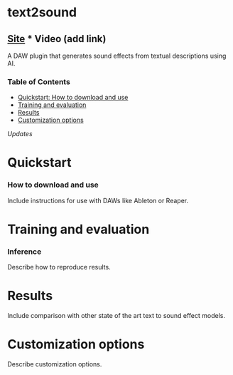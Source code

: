 # text2sound
## [Site](https://marivasq.github.io/pages/daw.html) * Video (add link)

A DAW plugin that generates sound effects from textual descriptions using AI.

### Table of Contents
* [Quickstart: How to download and use](#quickstart)
* [Training and evaluation](#training-and-evaluation)
* [Results](#results)
* [Customization options](#customization-options)

*Updates*

# Quickstart
### How to download and use

Include instructions for use with DAWs like Ableton or Reaper.

# Training and evaluation
### Inference

Describe how to reproduce results.

# Results

Include comparison with other state of the art text to sound effect models.

# Customization options

Describe customization options.
